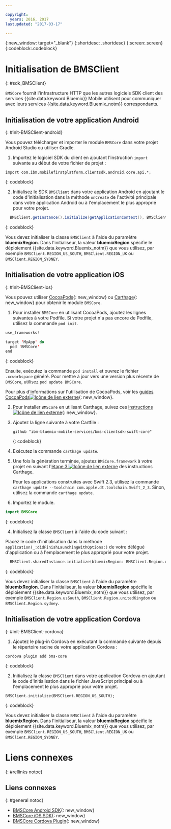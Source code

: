 ```yaml
---

copyright:
  years: 2016, 2017
lastupdated: "2017-03-17"

---
```

{:new_window: target="_blank"}
{:shortdesc: .shortdesc}
{:screen:.screen}
{:codeblock:.codeblock}

# Initialisation de BMSClient
{: #sdk_BMSClient}

`BMSCore` fournit l'infrastructure HTTP que les autres logiciels SDK client des services {{site.data.keyword.Bluemix}} Mobile utilisent pour communiquer avec leurs services {{site.data.keyword.Bluemix_notm}} correspondants.


## Initialisation de votre application Android
{: #init-BMSClient-android}

Vous pouvez télécharger et importer le module `BMSCore` dans votre projet Android Studio ou utiliser Gradle.

1. Importez le logiciel SDK du client en ajoutant l'instruction `import` suivante au début de votre fichier de projet :

  ```
  import com.ibm.mobilefirstplatform.clientsdk.android.core.api.*;
  ```
  {: codeblock}

2. Initialisez le SDK `BMSClient` dans votre application Android en ajoutant le code d'initialisation dans la méthode
`onCreate` de l'activité principale dans votre application Android ou à l'emplacement le plus approprié pour votre projet.

  ```Java
	BMSClient.getInstance().initialize(getApplicationContext(), BMSClient.REGION_US_SOUTH); // Make sure that you point to your region
  ```
  {: codeblock}

  Vous devez initialiser la classe `BMSClient` à l'aide du paramètre **bluemixRegion**. Dans
l'initialiseur, la valeur **bluemixRegion** spécifie le déploiement {{site.data.keyword.Bluemix_notm}} que vous utilisez, par
exemple `BMSClient.REGION_US_SOUTH`, `BMSClient.REGION_UK` ou `BMSClient.REGION_SYDNEY`.


## Initialisation de votre application iOS
{: #init-BMSClient-ios}

Vous pouvez utiliser [CocoaPods](https://cocoapods.org){: new_window} ou [Carthage](https://github.com/Carthage/Carthage){: new_window} pour obtenir le module `BMSCore`.

1. Pour installer `BMSCore` en utilisant CocoaPods, ajoutez les lignes suivantes à votre Podfile. Si votre projet n'a pas encore de Podfile, utilisez la commande `pod init`.

  ```Swift
  use_frameworks!

  target 'MyApp' do
    pod 'BMSCore'
  end
  ```
  {: codeblock}

  Ensuite, exécutez la commande `pod install` et ouvrez le fichier `.xcworkspace` généré. Pour mettre à jour vers une version plus récente de `BMSCore`, utilisez `pod update BMSCore`.

  Pour plus d'informations sur l'utilisation de CocoaPods, voir les [guides CocoaPods![Icône de lien externe](../icons/launch-glyph.svg "Icône de lien externe")](https://guides.cocoapods.org/using/index.html){: new_window}.

2. Pour installer `BMSCore` en utilisant Carthage, suivez ces [instructions ![Icône de lien externe](../icons/launch-glyph.svg "Icône de lien externe")](https://github.com/Carthage/Carthage#getting-started){: new_window}.

  1. Ajoutez la ligne suivante à votre Cartfile :

      ```
      github "ibm-bluemix-mobile-services/bms-clientsdk-swift-core"
      ```
      {: codeblock}

  2. Exécutez la commande `carthage update`.

  3. Une fois la génération terminée, ajoutez `BMSCore.framework` à votre projet en suivant l'[étape 3 ![Icône de lien externe](../icons/launch-glyph.svg "Icône de lien externe")](https://github.com/Carthage/Carthage#getting-started) des instructions Carthage.

      Pour les applications construites avec Swift 2.3, utilisez la commande `carthage update --toolchain com.apple.dt.toolchain.Swift_2_3`. Sinon, utilisez la commande `carthage update`.

3. Importez le module.

  ```Swift
  import BMSCore
  ```
  {: codeblock}

4. Initialisez la classe `BMSClient` à l'aide du code suivant :

  Placez le code d'initialisation dans la méthode `application(_:didFinishLaunchingWithOptions:)` de votre délégué d'application ou à l'emplacement le plus approprié pour votre projet.

  ```Swift
    BMSClient.sharedInstance.initialize(bluemixRegion: BMSClient.Region.usSouth) // Prenez soin de pointer sur votre région
  ```
  {: codeblock}

  Vous devez initialiser la classe `BMSClient` à l'aide du paramètre **bluemixRegion**. Dans
l'initialiseur, la valeur **bluemixRegion** spécifie le déploiement {{site.data.keyword.Bluemix_notm}} que vous utilisez, par
exemple `BMSClient.Region.usSouth`, `BMSClient.Region.unitedKingdom` ou `BMSClient.Region.sydney`.


## Initialisation de votre application Cordova
{: #init-BMSClient-cordova}

1. Ajoutez le plug-in Cordova en exécutant la commande suivante depuis le répertoire racine de votre application Cordova :

  ```
  cordova plugin add bms-core
  ```
  {: codeblock}

2. Initialisez la classe `BMSClient` dans votre application Cordova en ajoutant le code d'initialisation
dans le fichier JavaScript principal ou à l'emplacement le plus approprié pour votre projet.

  ```
  BMSClient.initialize(BMSClient.REGION_US_SOUTH);
  ```
  {: codeblock}
	
  Vous devez initialiser la classe `BMSClient` à l'aide du paramètre **bluemixRegion**. Dans
l'initialiseur, la valeur **bluemixRegion** spécifie le déploiement {{site.data.keyword.Bluemix_notm}} que vous utilisez, par
exemple `BMSClient.REGION_US_SOUTH`, `BMSClient.REGION_UK` ou `BMSClient.REGION_SYDNEY`.


# Liens connexes
{: #rellinks notoc}

## Liens connexes
{: #general notoc}

* [BMSCore Android SDK](https://github.com/ibm-bluemix-mobile-services/bms-clientsdk-android-core){: new_window}
* [BMSCore iOS SDK](https://github.com/ibm-bluemix-mobile-services/bms-clientsdk-swift-core){: new_window}
* [BMSCore Cordova Plugin](https://github.com/ibm-bluemix-mobile-services/bms-clientsdk-cordova-plugin-core){: new_window}

